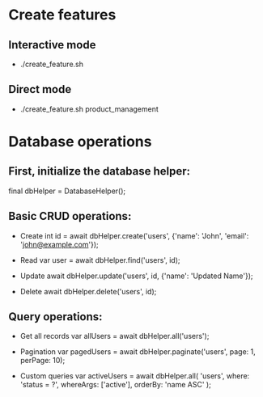 # Create features
## Interactive mode
- ./create_feature.sh

## Direct mode
- ./create_feature.sh product_management

# Database operations

## First, initialize the database helper:

final dbHelper = DatabaseHelper();

## Basic CRUD operations:

- Create
int id = await dbHelper.create('users', {'name': 'John', 'email': 'john@example.com'});

- Read
var user = await dbHelper.find('users', id);

- Update
await dbHelper.update('users', id, {'name': 'Updated Name'});

- Delete
await dbHelper.delete('users', id);

## Query operations:

- Get all records
var allUsers = await dbHelper.all('users');

- Pagination
var pagedUsers = await dbHelper.paginate('users', page: 1, perPage: 10);

- Custom queries
var activeUsers = await dbHelper.all(
  'users',
  where: 'status = ?',
  whereArgs: ['active'],
  orderBy: 'name ASC'
);

